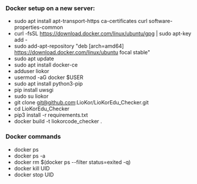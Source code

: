 ### Docker setup on a new server:
* sudo apt install apt-transport-https ca-certificates curl software-properties-common
* curl -fsSL https://download.docker.com/linux/ubuntu/gpg | sudo apt-key add -
* sudo add-apt-repository "deb [arch=amd64] https://download.docker.com/linux/ubuntu focal stable"
* sudo apt update
* sudo apt install docker-ce
* adduser liokor
* usermod -aG docker $USER
* sudo apt install python3-pip
* pip install uwsgi
* sudo su liokor
* git clone git@github.com:LioKor/LioKorEdu_Checker.git
* cd LioKorEdu_Checker
* pip3 install -r requirements.txt
* docker build -t liokorcode_checker .

### Docker commands
* docker ps
* docker ps -a
* docker rm $(docker ps --filter status=exited -q)
* docker kill UID
* docker stop UID